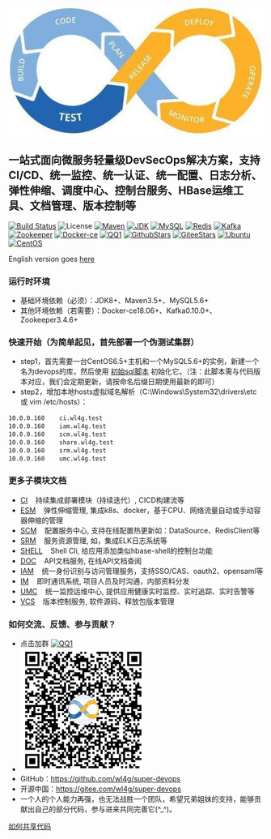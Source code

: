![DevSecOps](shots/logo.jpg)
## 一站式面向微服务轻量级DevSecOps解决方案，支持CI/CD、统一监控、统一认证、统一配置、日志分析、弹性伸缩、调度中心、控制台服务、HBase运维工具、文档管理、版本控制等

[![Build Status](https://travis-ci.org/wl4g/super-devops.svg)](https://travis-ci.org/wl4g/super-devops)
![License](https://img.shields.io/badge/license-Apache2.0+-green.svg)
[![Maven](https://img.shields.io/badge/Maven-3.5+-green.svg)](https://github.com/wl4g/super-devops)
[![JDK](https://img.shields.io/badge/JDK-1.8+-green.svg)](https://github.com/wl4g/super-devops)
[![MySQL](https://img.shields.io/badge/MySQL-5.6+-green.svg)](https://github.com/wl4g/super-devops)
[![Redis](https://img.shields.io/badge/RedisCluster-3+-green.svg)](https://github.com/wl4g/super-devops)
[![Kafka](https://img.shields.io/badge/Kafka-0.10.0+-green.svg)](https://github.com/wl4g/super-devops)
[![Zookeeper](https://img.shields.io/badge/Zookeeper-3.4.6+-green.svg)](https://github.com/wl4g/super-devops)
[![Docker-ce](https://img.shields.io/badge/DockerCE-18.06+-green.svg)](https://github.com/wl4g/super-devops)
[![QQ1](https://img.shields.io/badge/QQ1-855349515-green.svg)](https://shang.qq.com/wpa/qunwpa?idkey=0343b06591d19188d86dc078912adfc5c40f023c8ec5a0d1eda5bdfc35ab40d0)
[![GithubStars](https://img.shields.io/github/stars/wl4g/super-devops)](https://github.com/wl4g/super-devops)
[![GiteeStars](https://gitee.com/wl4g/super-devops/badge/star.svg)](https://gitee.com/wl4g/super-devops)
[![Ubuntu](https://img.shields.io/badge/Ubuntu-16+-green.svg)](https://gitee.com/wl4g/super-devops)
[![CentOS](https://img.shields.io/badge/CentOS-6.5+-green.svg)](https://gitee.com/wl4g/super-devops)


English version goes [here](README.md)

### 运行时环境
- 基础环境依赖（必须）：JDK8+、Maven3.5+、MySQL5.6+
- 其他环境依赖（若需要）：Docker-ce18.06+、Kafka0.10.0+、Zookeeper3.4.6+

### 快速开始（为简单起见，首先部署一个伪测试集群）
- step1，首先需要一台CentOS6.5+主机和一个MySQL5.6+的实例，新建一个名为devops的库，然后使用 [初始sql脚本](db/) 初始化它。（注：此脚本需与代码版本对应，我们会定期更新，请按命名后缀日期使用最新的即可）
- step2，增加本地hosts虚拟域名解析（C:\Windows\System32\drivers\etc  或  vim /etc/hosts）：
```
10.0.0.160    ci.wl4g.test
10.0.0.160    iam.wl4g.test
10.0.0.160    scm.wl4g.test
10.0.0.160    share.wl4g.test
10.0.0.160    srm.wl4g.test
10.0.0.160    umc.wl4g.test
```

### 更多子模块文档
- [CI](super-devops-ci/README_CN.md)            &nbsp;&nbsp;    持续集成部署模块（持续迭代）, CICD构建流等
- [ESM](super-devops-esm/README_CN.md)          &nbsp;&nbsp;    弹性伸缩管理, 集成k8s、docker，基于CPU、网络流量自动或手动容器伸缩的管理
- [SCM](super-devops-scm/README_CN.md)          &nbsp;&nbsp;    配置服务中心, 支持在线配置热更新如：DataSource、RedisClient等
- [SRM](super-devops-srm/README_CN.md)          &nbsp;&nbsp;    服务资源管理, 如，集成ELK日志系统等
- [SHELL](super-devops-shell/README_CN.md)      &nbsp;&nbsp;    Shell Cli, 给应用添加类似hbase-shell的控制台功能
- [DOC](super-devops-doc/README_CN.md)          &nbsp;&nbsp;    API文档服务, 在线API文档查阅
- [IAM](super-devops-iam/README_CN.md)          &nbsp;&nbsp;    统一身份识别与访问管理服务，支持SSO/CAS、oauth2、opensaml等
- [IM](super-devops-im/README_CN.md)            &nbsp;&nbsp;    即时通讯系统, 项目人员及时沟通，内部资料分发
- [UMC](super-devops-umc/README_CN.md)          &nbsp;&nbsp;    统一监控运维中心, 提供应用健康实时监控、实时追踪、实时告警等
- [VCS](super-devops-vcs/README_CN.md)          &nbsp;&nbsp;    版本控制服务, 软件源码、释放包版本管理


### 如何交流、反馈、参与贡献？
- 点击加群 [![QQ1](https://img.shields.io/badge/QQ1-855349515-green.svg)](https://shang.qq.com/wpa/qunwpa?idkey=0343b06591d19188d86dc078912adfc5c40f023c8ec5a0d1eda5bdfc35ab40d0)
- ![q855349515](shots/q855349515.jpg)
- GitHub：https://github.com/wl4g/super-devops
- 开源中国：https://gitee.com/wl4g/super-devops
- 一个人的个人能力再强，也无法战胜一个团队，希望兄弟姐妹的支持，能够贡献出自己的部分代码，参与进来共同完善它(^_^)。

[如何共享代码](https://www.cnblogs.com/wenber/p/3630921.html)